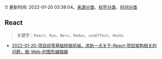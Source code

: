 :alarm_clock: 更新时间: 2022-01-20 03:38:04。[来源分类](../README.md)、[标签分类](../TAGS.md)、[时间分类](../TIMELINE.md)

## React


> 关键字：`React`、`Rax`、`Nerv`、`Redux`、`useEffect`、`Hooks`



- [2022-01-20-项目组零基础转做前端，求助一点关于-React-项目架构相关的问题，做-Web-的图形编辑器](https://www.v2ex.com/t/829395) 